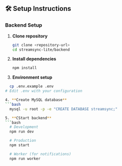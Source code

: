 ## 🛠️ Setup Instructions

### Backend Setup

1. **Clone repository**
   ```bash
   git clone <repository-url>
   cd streamsync-lite/backend

2. **Install dependencies**
   ```bash
   npm install

3. **Environment setup**
  ```bash
    cp .env.example .env
# Edit .env with your configuration

4. **Create MySQL database**
  ```bash
    mysql -u root -p -e "CREATE DATABASE streamsync;"

5. **CStart backend**
  ```bash
    # Development
    npm run dev

    # Production
    npm start

    # Worker (for notifications)
    npm run worker


  